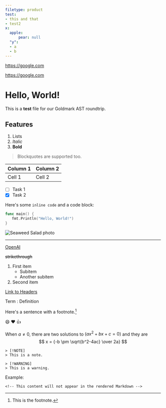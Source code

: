 ```yaml
---
filetype: product
test:
- this and that
- test2
x:
  apple:
      pear: null
  "y":
  - a
  - b
---
```


https://google.com

https://google.com


# Hello, World!

This is a **test** file for our Goldmark AST roundtrip.






## Features

1. Lists
2. *Italic*
3. **Bold**

> Blockquotes are supported too.

| Column 1 | Column 2 |
|----------|----------|
| Cell 1   | Cell 2   |

- [ ] Task 1
- [x] Task 2

Here's some `inline code` and a code block:

```go
func main() {
   fmt.Println("Hello, World!")
}
```

![Seaweed Salad photo](https://static.spotapps.co/spots/a4/3ebb855c2348c68c7b94a4956d9662/full)

---

[OpenAI](https://www.openai.com)

~~strikethrough~~

1. First item
   - Subitem
   - Another subitem
2. Second item

[Link to Headers](#headers)

Term
: Definition

Here's a sentence with a footnote.[^1]

[^1]: This is the footnote.

:smile: :heart: :thumbsup:

When $a \ne 0$, there are two solutions to $(ax^2 + bx + c = 0)$ and they are $$ x = {-b \pm \sqrt{b^2-4ac} \over 2a} $$


```
> [!NOTE]
> This is a note.

> [!WARNING]
> This is a warning.
```


Example:
```
<!-- This content will not appear in the rendered Markdown -->
```

